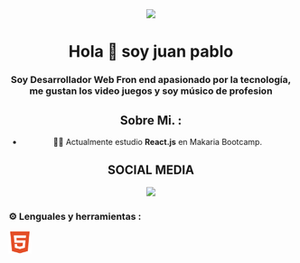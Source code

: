 <div align="center" id="header"> 
<img whidth="400" src="https://media.giphy.com/media/26tn33aiTi1jkl6H6/giphy.gif" >
<h1 align="center">Hola 👋 soy juan pablo   </h1>
<h3>Soy Desarrollador Web Fron end apasionado por la tecnología, me gustan los video juegos y soy músico de profesion</h3>

## Sobre Mi. :

- 👨‍🎓 Actualmente estudio **React.js** en Makaria Bootcamp.

<h2 align="center">SOCIAL MEDIA</h2>
<a target="_blank" href="www.linkedin.com/in/juanpablo-webdeveloper">
<img src="https://img.shields.io/badge/-Linkedin-blue">
</a>
</div>

<div align="left">
<h3>⚙ Lenguales y herramientas : </h3>


<div>
<img src="https://github.com/devicons/devicon/blob/master/icons/html5/html5-plain.svg" width="40" height="40">
</div>

</div>



<!--
**ruko19/ruko19** is a ✨ _special_ ✨ repository because its `README.md` (this file) appears on your GitHub profile.

Here are some ideas to get you started:

- 🔭 I’m currently working on ...
- 🌱 I’m currently learning ...
- 👯 I’m looking to collaborate on ...
- 🤔 I’m looking for help with ...
- 💬 Ask me about ...
- 📫 How to reach me: ...
- 😄 Pronouns: ...
- ⚡ Fun fact: ...
-->
